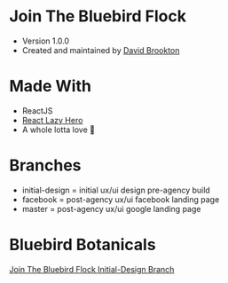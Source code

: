 # Join The Bluebird Flock
- Version 1.0.0
- Created and maintained by [David Brookton](https://github.com/davidbrookton)

# Made With
- ReactJS
- [React Lazy Hero](https://github.com/danistefanovic/react-lazy-hero)
- A whole lotta love :gift_heart:

# Branches
- initial-design = initial ux/ui design pre-agency build
- facebook = post-agency ux/ui facebook landing page
- master = post-agency ux/ui google landing page


# Bluebird Botanicals
[Join The Bluebird Flock Initial-Design Branch](https://join-the-flock-draft.netlify.com)
